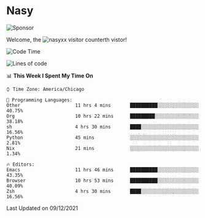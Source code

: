 # Nasy

<!--
<p align="center">
<img height="200" src="https://github-readme-stats.vercel.app/api?username=nasyxx&count_private=true&show_icons=true&theme=dracula&include_all_commits=true"/>
<img height="200" src="https://github-readme-stats.vercel.app/api/top-langs/?username=nasyxx&theme=dracula&hide=html,jupyter+notebook&count_private=true&show_icons=true"/>
</p>

  
----------------
-->

![Sponsor](https://img.shields.io/static/v1.svg?label=Sponsor&message=%E2%9D%A4&logo=GitHub&style=flat&color=pink)
 
Welcome, the ![nasyxx visitor counter](https://count.getloli.com/get/@nasyxx?theme=rule34)th vistor!
 
<!--START_SECTION:waka-->
![Code Time](http://img.shields.io/badge/Code%20Time-1%2C535%20hrs%2056%20mins-blue)

![Lines of code](https://img.shields.io/badge/From%20Hello%20World%20I%27ve%20Written-5%20Million%20lines%20of%20code-blue)

📊 **This Week I Spent My Time On** 

```text
⌚︎ Time Zone: America/Chicago

💬 Programming Languages: 
Other                    11 hrs 4 mins       ██████████░░░░░░░░░░░░░░░   40.75% 
Org                      10 hrs 22 mins      █████████░░░░░░░░░░░░░░░░   38.18% 
sh                       4 hrs 30 mins       ████░░░░░░░░░░░░░░░░░░░░░   16.56% 
Python                   45 mins             ░░░░░░░░░░░░░░░░░░░░░░░░░   2.81% 
Nix                      21 mins             ░░░░░░░░░░░░░░░░░░░░░░░░░   1.34%

🔥 Editors: 
Emacs                    11 hrs 46 mins      ██████████░░░░░░░░░░░░░░░   43.35% 
Browser                  10 hrs 53 mins      ██████████░░░░░░░░░░░░░░░   40.09% 
Zsh                      4 hrs 30 mins       ████░░░░░░░░░░░░░░░░░░░░░   16.56%

```


 Last Updated on 09/12/2021
<!--END_SECTION:waka-->

<!-- ![visitors](https://visitor-badge.laobi.icu/badge?page_id=nasyxx.nasyxx) -->
